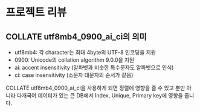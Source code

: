 # 프로젝트 리뷰

## COLLATE utf8mb4_0900_ai_ci의 의미

* utf8mb4: 각 character는 최대 4byte의 UTF-8 인코딩을 지원
* 0900: Unicode의 collation algorithm 9.0.0을 지원
* ai: accent insensitivity (알파벳과 비슷한 특수문자도 알파벳으로 인식)
* ci: case insensitivity (소문자 대문자의 순서가 같음)

COLLATE utf8mb4_0900_ai_ci을 사용하게 되면 정렬에 영향을 줄 수 있고 뿐만 아니라 다개국어 데이터가 있는 큰 DB에서 Index, Unique, Primary key에 영향을 줍니다.

